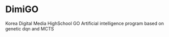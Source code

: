 # DimiGO
Korea Digital Media HighSchool GO Artificial intelligence program based on genetic dqn and MCTS
